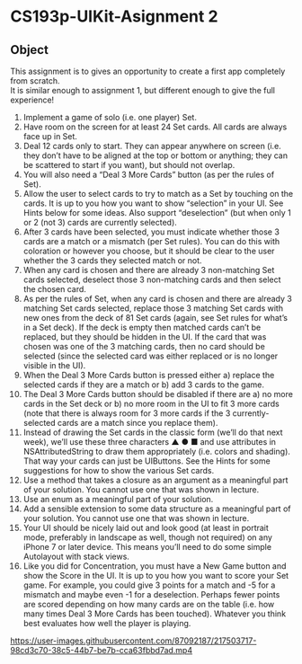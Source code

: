 # CS193p-UIKit-Asignment 2

## Object
This assignment is to gives an opportunity to create a first app
completely from scratch. <br /> It is similar enough to assignment 1, but different enough to give the full
experience!

1. Implement a game of solo (i.e. one player) Set.
2. Have room on the screen for at least 24 Set cards. All cards are always face up in Set.
3. Deal 12 cards only to start. They can appear anywhere on screen (i.e. they don’t have
to be aligned at the top or bottom or anything; they can be scattered to start if you
want), but should not overlap.
4. You will also need a “Deal 3 More Cards” button (as per the rules of Set).
5. Allow the user to select cards to try to match as a Set by touching on the cards. It is
up to you how you want to show “selection” in your UI. See Hints below for some
ideas. Also support “deselection” (but when only 1 or 2 (not 3) cards are currently
selected).
6. After 3 cards have been selected, you must indicate whether those 3 cards are a match
or a mismatch (per Set rules). You can do this with coloration or however you choose,
but it should be clear to the user whether the 3 cards they selected match or not.
7. When any card is chosen and there are already 3 non-matching Set cards selected,
deselect those 3 non-matching cards and then select the chosen card.
8. As per the rules of Set, when any card is chosen and there are already 3 matching
Set cards selected, replace those 3 matching Set cards with new ones from the deck of
81 Set cards (again, see Set rules for what’s in a Set deck). If the deck is empty then
matched cards can’t be replaced, but they should be hidden in the UI. If the card that
was chosen was one of the 3 matching cards, then no card should be selected (since
the selected card was either replaced or is no longer visible in the UI).
9. When the Deal 3 More Cards button is pressed either a) replace the selected cards if
they are a match or b) add 3 cards to the game.
10. The Deal 3 More Cards button should be disabled if there are a) no more cards in the
Set deck or b) no more room in the UI to fit 3 more cards (note that there is always
room for 3 more cards if the 3 currently-selected cards are a match since you replace
them).
11. Instead of drawing the Set cards in the classic form (we’ll do that next week), we’ll use
these three characters ▲ ● ■ and use attributes in NSAttributedString to draw them
appropriately (i.e. colors and shading). That way your cards can just be UIButtons.
See the Hints for some suggestions for how to show the various Set cards.
12. Use a method that takes a closure as an argument as a meaningful part of your
solution. You cannot use one that was shown in lecture.
13. Use an enum as a meaningful part of your solution.
14. Add a sensible extension to some data structure as a meaningful part of your
solution. You cannot use one that was shown in lecture.
15. Your UI should be nicely laid out and look good (at least in portrait mode, preferably
in landscape as well, though not required) on any iPhone 7 or later device. This
means you’ll need to do some simple Autolayout with stack views.
16. Like you did for Concentration, you must have a New Game button and show the
Score in the UI. It is up to you how you want to score your Set game. For example,
you could give 3 points for a match and -5 for a mismatch and maybe even -1 for a
deselection. Perhaps fewer points are scored depending on how many cards are on
the table (i.e. how many times Deal 3 More Cards has been touched). Whatever you
think best evaluates how well the player is playing.


https://user-images.githubusercontent.com/87092187/217503717-98cd3c70-38c5-44b7-be7b-cca63fbbd7ad.mp4


